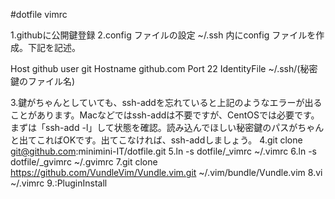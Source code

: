 #dotfile
vimrc

1.githubに公開鍵登録
2.config ファイルの設定
~/.ssh 内にconfig ファイルを作成。下記を記述。

Host github
user git
Hostname github.com
Port 22
IdentityFile ~/.ssh/(秘密鍵のファイル名)

3.鍵がちゃんとしていても、ssh-addを忘れていると上記のようなエラーが出ることがあります。Macなどではssh-addは不要ですが、CentOSでは必要です。まずは「ssh-add -l」して状態を確認。読み込んでほしい秘密鍵のパスがちゃんと出てこればOKです。出てこなければ、ssh-addしましょう。
4.git clone git@github.com:minimini-IT/dotfile.git
5.ln -s dotfile/_vimrc ~/.vimrc
6.ln -s dotfile/_gvimrc ~/.gvimrc
7.git clone https://github.com/VundleVim/Vundle.vim.git ~/.vim/bundle/Vundle.vim
8.vi ~/.vimrc
9.:PluginInstall
